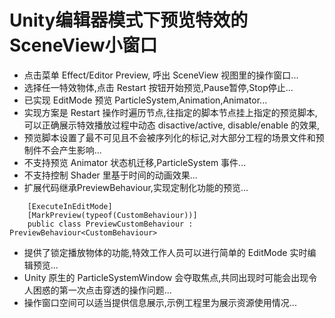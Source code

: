 # Unity编辑器模式下预览特效的SceneView小窗口

- 点击菜单 Effect/Editor Preview, 呼出 SceneView 视图里的操作窗口...
- 选择任一特效物体,点击 Restart 按钮开始预览,Pause暂停,Stop停止...
- 已实现 EditMode 预览 ParticleSystem,Animation,Animator...
- 实现方案是 Restart 操作时遍历节点,往指定的脚本节点挂上指定的预览脚本,可以正确展示特效播放过程中动态 disactive/active, disable/enable 的效果,
- 预览脚本设置了最不可见且不会被序列化的标记,对大部分工程的场景文件和预制件不会产生影响...
- 不支持预览 Animator 状态机迁移,ParticleSystem 事件...
- 不支持控制 Shader 里基于时间的动画效果...
- 扩展代码继承PreviewBehaviour,实现定制化功能的预览...
```
    [ExecuteInEditMode]
    [MarkPreview(typeof(CustomBehaviour))]
    public class PreviewCustomBehaviour : PreviewBehaviour<CustomBehaviour>
```
- 提供了锁定播放物体的功能,特效工作人员可以进行简单的 EditMode 实时编辑预览...
- Unity 原生的 ParticleSystemWindow 会夺取焦点,共同出现时可能会出现令人困惑的第一次点击穿透的操作问题...
- 操作窗口空间可以适当提供信息展示,示例工程里为展示资源使用情况...
